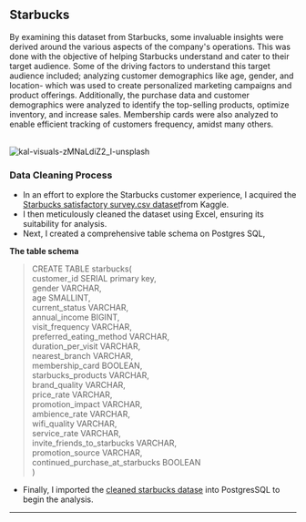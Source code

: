  
## Starbucks

By examining this dataset from Starbucks, some invaluable insights were derived around the various aspects of the company's operations. This was done with the objective of helping Starbucks understand and cater to their target audience.
Some of the driving factors to understand this target audience included; analyzing customer demographics like age, gender, and location- which was used to create personalized marketing campaigns and product offerings. 
Additionally, the purchase data and customer demographics were analyzed to identify the top-selling products, optimize inventory, and increase sales. 
Membership cards were also analyzed to enable efficient tracking of customers frequency, amidst many others. <br>

 <br> ![kal-visuals-zMNaLdiZ2_I-unsplash](https://user-images.githubusercontent.com/97428597/232640458-2e9aa4ea-f053-4bf6-ad7b-e069216e1a40.jpg)



 ### Data Cleaning Process
- In an effort to explore the Starbucks customer experience, I acquired the [Starbucks satisfactory survey.csv dataset](https://github.com/ProTeni/SQL_Projects.me/files/11256744/Starbucks.satisfactory.survey.csv)from Kaggle.
- I then meticulously cleaned the dataset using Excel, ensuring its suitability for analysis.
- Next, I created a comprehensive table schema on Postgres SQL,

**The table schema**
> CREATE TABLE starbucks(  <br>
    customer_id SERIAL primary key,  <br>
    gender VARCHAR,  <br>
    age SMALLINT,  <br>
    current_status VARCHAR,  <br>
    annual_income BIGINT,  <br>
    visit_frequency VARCHAR,  <br>
    preferred_eating_method VARCHAR,  <br>
    duration_per_visit VARCHAR,  <br>
    nearest_branch VARCHAR,  <br>
    membership_card BOOLEAN,  <br>
    starbucks_products VARCHAR,  <br>
    brand_quality VARCHAR,  <br>
    price_rate VARCHAR,  <br>
    promotion_impact VARCHAR,  <br>
    ambience_rate VARCHAR,  <br>
    wifi_quality VARCHAR,  <br>
    service_rate VARCHAR,  <br>
    invite_friends_to_starbucks VARCHAR,  <br>
    promotion_source VARCHAR,  <br>
    continued_purchase_at_starbucks BOOLEAN  <br>
)
 - Finally, I imported the [cleaned starbucks datase](https://github.com/ProTeni/SQL_Projects.me/files/11256741/starbucks.csv) into PostgresSQL to begin the analysis.
  ------------------------------------------------------------------------------------
  
  
